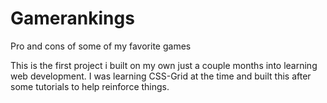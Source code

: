 # Gamerankings
Pro and cons of some of my favorite games

This is the first project i built on my own just a couple months into learning web development. I was learning CSS-Grid at the time and built this after 
some tutorials to help reinforce things. 
